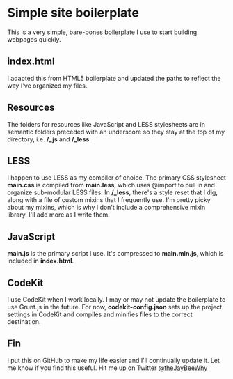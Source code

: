# Simple site boilerplate
This is a very simple, bare-bones boilerplate I use to start building webpages quickly.

## index.html
I adapted this from HTML5 boilerplate and updated the paths to reflect the way I've organized my files.

## Resources
The folders for resources like JavaScript and LESS stylesheets are in semantic folders preceded with an underscore so they stay at the top of my directory, i.e. **/_js** and **/_less**.

## LESS
I happen to use LESS as my compiler of choice. The primary CSS stylesheet **main.css** is compiled from **main.less**, which uses @import to pull in and organize sub-modular LESS files. In **/_less**, there's a style reset that I dig, along with a file of custom mixins that I frequently use. I'm pretty picky about my mixins, which is why I don't include a comprehensive mixin library. I'll add more as I write them.

## JavaScript
**main.js** is the primary script I use. It's compressed to **main.min.js**, which is included in **index.html**.

## CodeKit
I use CodeKit when I work locally. I may or may not update the boilerplate to use Grunt.js in the future. For now, **codekit-config.json** sets up the project settings in CodeKit and compiles and minifies files to the correct destination.

## Fin
I put this on GitHub to make my life easier and I'll continually update it. Let me know if you find this useful. Hit me up on Twitter [@theJayBeeWhy](http://twitter.com/theJayBeeWhy)